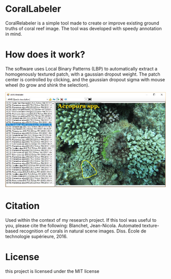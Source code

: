 # CoralLabeler

CoralRelabeler is a simple tool made to create or improve existing ground truths of coral reef image.
The tool was developed with speedy annotation in mind.

# How does it work?
The software uses Local Binary Patterns (LBP) to automatically extract a homogenously textured patch, with a gaussian dropout weight. The patch center is controlled by clicking, and the gaussian dropout sigma with mouse wheel (to grow and shink the selection).

![GitHub Logo](/screenshot.jpg)

# Citation

Used within the context of my research project. If this tool was useful to you, please cite the following:
	Blanchet, Jean-Nicola. Automated texture-based recognition of corals in natural scene images. Diss. École de technologie supérieure, 2016.

# License

this project is licensed under the MIT license
